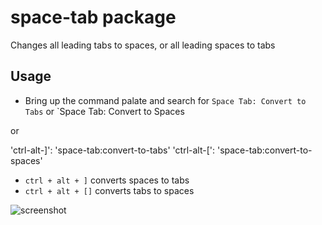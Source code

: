 # space-tab package

Changes all leading tabs to spaces, or all leading spaces to tabs

## Usage
* Bring up the command palate and search for `Space Tab: Convert to Tabs` or `Space Tab: Convert to Spaces

or

'ctrl-alt-]': 'space-tab:convert-to-tabs'
'ctrl-alt-[': 'space-tab:convert-to-spaces'

* `ctrl + alt + ]` converts spaces to tabs
* `ctrl + alt + []` converts tabs to spaces


![screenshot](https://raw.github.com/jamesmacfie/space-tab/screenshot.gif )
